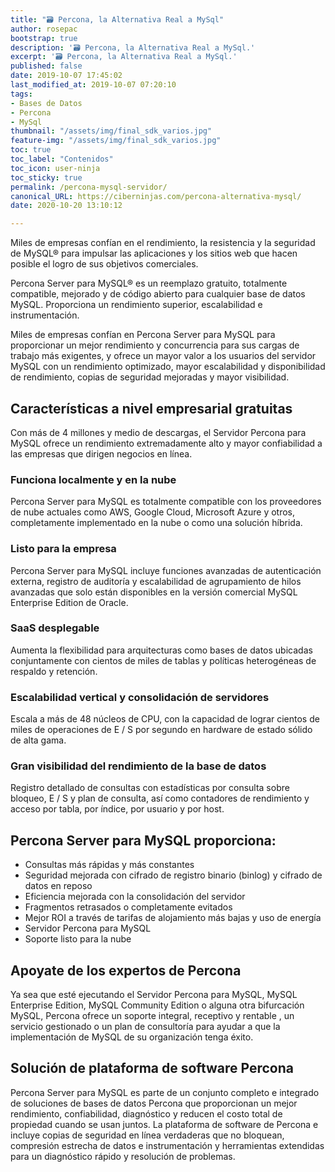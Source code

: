 ```yaml
---
title: "🗃 Percona, la Alternativa Real a MySql"
author: rosepac
bootstrap: true
description: '🗃 Percona, la Alternativa Real a MySql.'
excerpt: '🗃 Percona, la Alternativa Real a MySql.'
published: false
date: 2019-10-07 17:45:02
last_modified_at: 2019-10-07 07:20:10
tags:
- Bases de Datos
- Percona
- MySql
thumbnail: "/assets/img/final_sdk_varios.jpg"
feature-img: "/assets/img/final_sdk_varios.jpg"
toc: true
toc_label: "Contenidos"
toc_icon: user-ninja
toc_sticky: true
permalink: /percona-mysql-servidor/
canonical_URL: https://ciberninjas.com/percona-alternativa-mysql/
date: 2020-10-20 13:10:12

---
```


Miles de empresas confían en el rendimiento, la resistencia y la seguridad de MySQL® para impulsar las aplicaciones y los sitios web que hacen posible el logro de sus objetivos comerciales.

Percona Server para MySQL® es un reemplazo gratuito, totalmente compatible, mejorado y de código abierto para cualquier base de datos MySQL. Proporciona un rendimiento superior, escalabilidad e instrumentación.

Miles de empresas confían en Percona Server para MySQL para proporcionar un mejor rendimiento y concurrencia para sus cargas de trabajo más exigentes, y ofrece un mayor valor a los usuarios del servidor MySQL con un rendimiento optimizado, mayor escalabilidad y disponibilidad de rendimiento, copias de seguridad mejoradas y mayor visibilidad.

## Características a nivel empresarial gratuitas

Con más de 4 millones y medio de descargas, el Servidor Percona para MySQL ofrece un rendimiento extremadamente alto y mayor confiabilidad a las empresas que dirigen negocios en línea.

### Funciona localmente y en la nube

Percona Server para MySQL es totalmente compatible con los proveedores de nube actuales como AWS, Google Cloud, Microsoft Azure y otros, completamente implementado en la nube o como una solución híbrida.

### Listo para la empresa

Percona Server para MySQL incluye funciones avanzadas de autenticación externa, registro de auditoría y escalabilidad de agrupamiento de hilos avanzadas que solo están disponibles en la versión comercial MySQL Enterprise Edition de Oracle.

### SaaS desplegable

Aumenta la flexibilidad para arquitecturas como bases de datos ubicadas conjuntamente con cientos de miles de tablas y políticas heterogéneas de respaldo y retención.

### Escalabilidad vertical y consolidación de servidores

Escala a más de 48 núcleos de CPU, con la capacidad de lograr cientos de miles de operaciones de E / S por segundo en hardware de estado sólido de alta gama.

### Gran visibilidad del rendimiento de la base de datos

Registro detallado de consultas con estadísticas por consulta sobre bloqueo, E / S y plan de consulta, así como contadores de rendimiento y acceso por tabla, por índice, por usuario y por host.

## Percona Server para MySQL proporciona:

- Consultas más rápidas y más constantes
- Seguridad mejorada con cifrado de registro binario (binlog) y cifrado de datos en reposo
- Eficiencia mejorada con la consolidación del servidor
- Fragmentos retrasados o completamente evitados
- Mejor ROI a través de tarifas de alojamiento más bajas y uso de energía
- Servidor Percona para MySQL
- Soporte listo para la nube

## Apoyate de los expertos de Percona

Ya sea que esté ejecutando el Servidor Percona para MySQL, MySQL Enterprise Edition, MySQL Community Edition o alguna otra bifurcación MySQL, Percona ofrece un soporte integral, receptivo y rentable , un servicio gestionado o un plan de consultoría para ayudar a que la implementación de MySQL de su organización tenga éxito.

## Solución de plataforma de software Percona

Percona Server para MySQL es parte de un conjunto completo e integrado de soluciones de bases de datos Percona que proporcionan un mejor rendimiento, confiabilidad, diagnóstico y reducen el costo total de propiedad cuando se usan juntos. La plataforma de software de Percona e incluye copias de seguridad en línea verdaderas que no bloquean, compresión estrecha de datos e instrumentación y herramientas extendidas para un diagnóstico rápido y resolución de problemas.